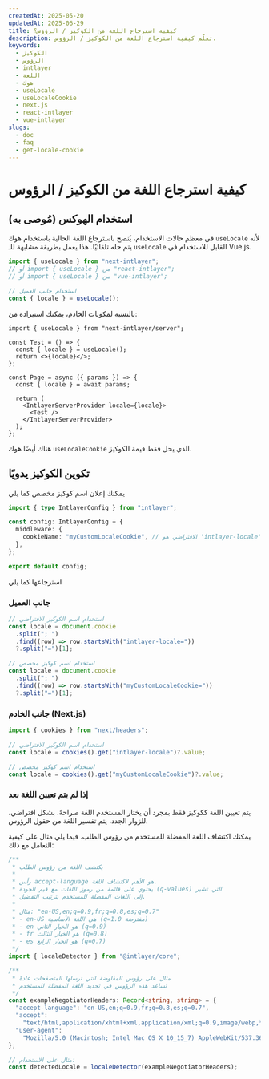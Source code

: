 ```yaml
---
createdAt: 2025-05-20
updatedAt: 2025-06-29
title: كيفية استرجاع اللغة من الكوكيز / الرؤوس؟
description: تعلّم كيفية استرجاع اللغة من الكوكيز / الرؤوس.
keywords:
  - الكوكيز
  - الرؤوس
  - intlayer
  - اللغة
  - هوك
  - useLocale
  - useLocaleCookie
  - next.js
  - react-intlayer
  - vue-intlayer
slugs:
  - doc
  - faq
  - get-locale-cookie
---
```


# كيفية استرجاع اللغة من الكوكيز / الرؤوس

## استخدام الهوكس (مُوصى به)

في معظم حالات الاستخدام، يُنصح باسترجاع اللغة الحالية باستخدام هوك `useLocale` لأنه يتم حله تلقائيًا. هذا يعمل بطريقة مشابهة للـ `useLocale` القابل للاستخدام في Vue.js.

```ts
import { useLocale } from "next-intlayer";
// أو import { useLocale } من "react-intlayer";
// أو import { useLocale } من "vue-intlayer";

// استخدام جانب العميل
const { locale } = useLocale();
```

بالنسبة لمكونات الخادم، يمكنك استيراده من:

```tsx
import { useLocale } from "next-intlayer/server";

const Test = () => {
  const { locale } = useLocale();
  return <>{locale}</>;
};

const Page = async ({ params }) => {
  const { locale } = await params;

  return (
    <IntlayerServerProvider locale={locale}>
      <Test />
    </IntlayerServerProvider>
  );
};
```

هناك أيضًا هوك `useLocaleCookie` الذي يحل فقط قيمة الكوكيز.

## تكوين الكوكيز يدويًا

يمكنك إعلان اسم كوكيز مخصص كما يلي

```ts
import { type IntlayerConfig } from "intlayer";

const config: IntlayerConfig = {
  middleware: {
    cookieName: "myCustomLocaleCookie", // الافتراضي هو 'intlayer-locale'
  },
};

export default config;
```

استرجاعها كما يلي

### جانب العميل

```ts
// استخدام اسم الكوكيز الافتراضي
const locale = document.cookie
  .split("; ")
  .find((row) => row.startsWith("intlayer-locale="))
  ?.split("=")[1];

// استخدام اسم كوكيز مخصص
const locale = document.cookie
  .split("; ")
  .find((row) => row.startsWith("myCustomLocaleCookie="))
  ?.split("=")[1];
```

### جانب الخادم (Next.js)

```ts
import { cookies } from "next/headers";

// استخدام اسم الكوكيز الافتراضي
const locale = cookies().get("intlayer-locale")?.value;

// استخدام اسم كوكيز مخصص
const locale = cookies().get("myCustomLocaleCookie")?.value;
```

### إذا لم يتم تعيين اللغة بعد

يتم تعيين اللغة ككوكيز فقط بمجرد أن يختار المستخدم اللغة صراحةً. بشكل افتراضي، للزوار الجدد، يتم تفسير اللغة من حقول الرؤوس.

يمكنك اكتشاف اللغة المفضلة للمستخدم من رؤوس الطلب. فيما يلي مثال على كيفية التعامل مع ذلك:

```ts
/**
 * يكتشف اللغة من رؤوس الطلب
 *
 * رأس accept-language هو الأهم لاكتشاف اللغة.
 * يحتوي على قائمة من رموز اللغات مع قيم الجودة (q-values) التي تشير
 * إلى اللغات المفضلة للمستخدم بترتيب التفضيل.
 *
 * مثال: "en-US,en;q=0.9,fr;q=0.8,es;q=0.7"
 * - en-US هي اللغة الأساسية (q=1.0 مفترضة)
 * - en هو الخيار الثاني (q=0.9)
 * - fr هو الخيار الثالث (q=0.8)
 * - es هو الخيار الرابع (q=0.7)
 */
import { localeDetector } from "@intlayer/core";

/**
 * مثال على رؤوس المفاوضة التي ترسلها المتصفحات عادةً
 * تساعد هذه الرؤوس في تحديد اللغة المفضلة للمستخدم
 */
const exampleNegotiatorHeaders: Record<string, string> = {
  "accept-language": "en-US,en;q=0.9,fr;q=0.8,es;q=0.7",
  "accept":
    "text/html,application/xhtml+xml,application/xml;q=0.9,image/webp,*/*;q=0.8",
  "user-agent":
    "Mozilla/5.0 (Macintosh; Intel Mac OS X 10_15_7) AppleWebKit/537.36 (KHTML, like Gecko) Chrome/91.0.4472.124 Safari/537.36",
};

// مثال على الاستخدام:
const detectedLocale = localeDetector(exampleNegotiatorHeaders);
```
